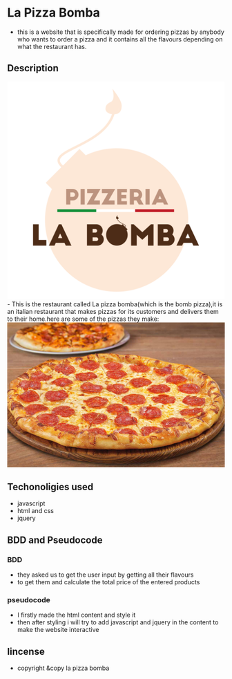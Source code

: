 # La Pizza Bomba
- this is a website that is specifically made for ordering pizzas by anybody who wants to order a pizza and it contains all the flavours depending on what the restaurant has.


## Description
<img src="images/bomba.png">
- This is the restaurant called La pizza bomba(which is the bomb pizza),it is an italian restaurant that makes pizzas for its customers and delivers them to their home.here are some of the pizzas they make:
<img src="images/pepperoni-pizza.jpg">


## Techonoligies used

- javascript
- html and css
- jquery

## BDD and Pseudocode

### BDD

- they asked us to get the user input by getting all their flavours
- to get them and calculate the total price of the entered products

### pseudocode

- I firstly made the html content and style it
- then after styling i will try to add javascript and jquery in the content to make the website interactive


## lincense

- copyright &copy la pizza bomba